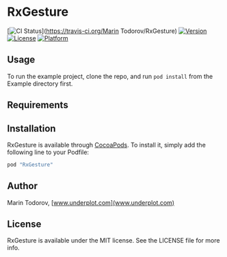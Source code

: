 # RxGesture

[![CI Status](http://img.shields.io/travis/icanzilb/RxGesture.svg?style=flat)](https://travis-ci.org/Marin Todorov/RxGesture)
[![Version](https://img.shields.io/cocoapods/v/RxGesture.svg?style=flat)](http://cocoapods.org/pods/RxGesture)
[![License](https://img.shields.io/cocoapods/l/RxGesture.svg?style=flat)](http://cocoapods.org/pods/RxGesture)
[![Platform](https://img.shields.io/cocoapods/p/RxGesture.svg?style=flat)](http://cocoapods.org/pods/RxGesture)

## Usage

To run the example project, clone the repo, and run `pod install` from the Example directory first.

## Requirements

## Installation

RxGesture is available through [CocoaPods](http://cocoapods.org). To install
it, simply add the following line to your Podfile:

```ruby
pod "RxGesture"
```

## Author

Marin Todorov, [www.underplot.com](www.underplot.com)

## License

RxGesture is available under the MIT license. See the LICENSE file for more info.
